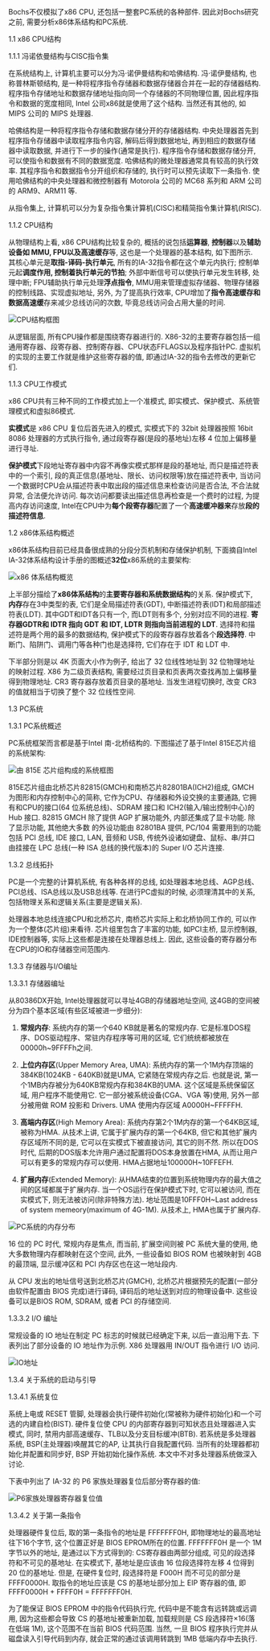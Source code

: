 Bochs不仅模拟了x86 CPU, 还包括一整套PC系统的各种部件. 因此对Bochs研究之前, 需要分析x86体系结构和PC系统. 

1.1 x86 CPU结构

1.1.1 冯诺依曼结构与CISC指令集

在系统结构上, 计算机主要可以分为冯·诺伊曼结构和哈佛结构. 冯·诺伊曼结构, 也称普林斯顿结构, 是一种将程序指令存储器和数据存储器合并在一起的存储器结构. 程序指令存储地址和数据存储地址指向同一个存储器的不同物理位置, 因此程序指令和数据的宽度相同, Intel 公司x86就是使用了这个结构. 当然还有其他的, 如 MIPS 公司的 MIPS 处理器. 

哈佛结构是一种将程序指令存储和数据存储分开的存储器结构. 中央处理器首先到程序指令存储器中读取程序指令内容, 解码后得到数据地址, 再到相应的数据存储器中读取数据, 并进行下一步的操作(通常是执行). 程序指令存储和数据存储分开, 可以使指令和数据有不同的数据宽度. 哈佛结构的微处理器通常具有较高的执行效率. 其程序指令和数据指令分开组织和存储的, 执行时可以预先读取下一条指令. 使用哈佛结构的中央处理器和微控制器有 Motorola 公司的 MC68 系列和 ARM 公司的 ARM9、ARM11 等. 

从指令集上, 计算机可以分为复杂指令集计算机(CISC)和精简指令集计算机(RISC). 

1.1.2 CPU结构

从物理结构上看, x86 CPU结构比较复杂的, 概括的说包括**运算器**, **控制器**以及**辅助设备如 MMU, FPU以及高速缓存**等, 这也是一个处理器的基本结构, 如下图所示. 其核心单元是**取指-译码-执行单元**, 所有的IA-32指令都在这个单元内执行; 控制单元起**调度作用, 控制着执行单元的节拍**; 外部中断信号可以使执行单元发生转移, 处理中断; FPU辅助执行单元处理**浮点指令**, MMU用来管理虚拟存储器、物理存储器的控制线路、实现虚拟地址, 另外, 为了提高执行效率, CPU增加了**指令高速缓存和数据高速缓**存来减少总线访问的次数, 毕竟总线访问会占用大量的时间. 

![CPU结构框图](images/1.png)

从逻辑层面, 所有CPU操作都是围绕寄存器进行的. X86-32的主要寄存器包括一组通用寄存器、段寄存器、控制寄存器、CPU状态FFLAGS以及程序指针PC. 虚拟机的实现的主要工作就是维护这些寄存器的值, 即通过IA-32的指令去修改的更新它们. 

1.1.3 CPU工作模式

x86 CPU共有三种不同的工作模式加上一个准模式, 即实模式、保护模式、系统管理模式和虚拟86模式. 

**实模式**是 x86 CPU 复位后首先进入的模式, 实模式下的 32bit 处理器按照 16bit 8086 处理器的方式执行指令, 通过段寄存器(是段的基地址)左移 4 位加上偏移量进行寻址. 

**保护模式**下段地址寄存器中内容不再像实模式那样是段的基地址, 而只是描述符表中的一个索引, 段的真正信息(基地址、限长、访问权限等)放在描述符表中, 当访问一个数据时CPU会从描述符表中取出段的描述信息来检查访问是否合法, 不合法就异常, 合法便允许访问. 每次访问都要读出描述信息再检查是一个费时的过程, 为提高内存访问速度, Intel在CPU中为**每个段寄存器**配置了一个**高速缓冲器来**存放**段的描述符信息**. 

1.2 x86体系结构概述

x86体系结构目前已经具备很成熟的分段分页机制和存储保护机制, 下面摘自Intel IA-32体系结构设计手册的图概述**32位**x86系统的主要架构: 

![x86 体系结构概览](images/2.png)

上半部分描绘了**x86体系结构**的**主要寄存器和系统数据结构**的关系. 保护模式下, **内存**存在3中类型的表, 它们是全局描述符表(GDT), 中断描述符表(IDT)和局部描述符表(LDT). 其中GDT和IDT各只有一个, 而LDT则有多个, 分别对应不同的进程. **寄存器GDTR和 IDTR 指向 GDT 和 IDT, LDTR 则指向当前进程的 LDT**. 选择符和描述符是两个用的最多的数据结构, 保护模式下的段寄存器存放着各个**段选择符**. 中断门、陷阱门、调用门等各种门也是选择符, 它们存在于 IDT 和 LDT 中. 

下半部分则是以 4K 页面大小作为例子, 给出了 32 位线性地址到 32 位物理地址的映射过程. X86 为二级页表结构, 需要经过页目录和页表两次查找再加上偏移量得到物理地址. CR3 寄存器存放着页目录的基地址. 当发生进程切换时, 改变 CR3 的值就相当于切换了整个 32 位线性空间. 

1.3 PC系统

1.3.1 PC系统概述

PC系统框架而言都是基于Intel 南-北桥结构的. 下图描述了基于Intel 815E芯片组的系统架构: 

![由 815E 芯片组构成的系统框图](images/3.png)

815E芯片组由北桥芯片82815(GMCH)和南桥芯片82801BA(ICH2)组成, GMCH
为图形和内存控制中心的简称, 它作为CPU、存储器和外设交换的主要通路, 它拥有和CPU的接口(64 位系统总线)、SDRAM 接口和 ICH2(输入/输出控制中心)的 Hub 接口. 82815
GMCH 除了提供 AGP 扩展功能外, 内部还集成了显卡功能. 除了显示功能, 其他绝大多数
的外设功能由 82801BA 提供, PC/104 需要用到的功能包括 PCI 总线, IDE 接口, LAN, 音频和 USB, 传统外设诸如键盘、鼠标、串/并口由挂接在 LPC 总线(一种 ISA 总线的换代版本)的 Super I/O 芯片连接. 

1.3.2 总线拓扑

PC是一个完整的计算机系统, 有各种各样的总线, 如处理器本地总线、AGP总线、PCI总线、ISA总线以及USB总线等. 在进行PC虚拟的时候, 必须理清其中的关系, 包括物理关系和逻辑关系(主要是逻辑关系). 

处理器本地总线连接CPU和北桥芯片, 南桥芯片实际上和北桥协同工作的, 可以作为一个整体(芯片组)来看待. 芯片组里包含了丰富的功能, 如PCI主桥, 显示控制器, IDE控制器等, 实际上这些都是连接在处理器总线上. 因此, 这些设备的寄存器分布在CPU的IO和存储器空间范围内. 

1.3.3 存储器与I/O编址

1.3.3.1 存储器编址

从80386DX开始, Intel处理器就可以寻址4GB的存储器地址空间, 这4GB的空间被分为四个基本区域(有些区域被进一步细分): 

1) **常规内存**: 系统内存的第一个640 KB就是著名的常规内存. 它是标准DOS程序、DOS驱动程序、常驻内存程序等可用的区域, 它们统统都被放在00000h~9FFFFh之间. 

2) **上位内存区**(Upper Memory Area, UMA): 系统内存的第一个1M内存顶端的384KB(1024KB - 640KB)就是UMA, 它紧随在常规内存之后. 也就是说, 第一个1MB内存被分为640KB常规内存和384KB的UMA. 这个区域是系统保留区域, 用户程序不能使用它. 它一部分被系统设备(CGA、VGA 等)使用, 另外一部分被用做 ROM 投影和 Drivers. UMA 使用内存区域 A0000H~FFFFFH. 

3) **高端内存区**(High Memory Area): 系统内存第2个1M内存的第一个64KB区域, 被称为HMA. 从技术上讲, 它属于扩展内存的第一个64KB, 但它和其他扩展内存区域所不同的是, 它可以在实模式下被直接访问, 其它的则不然. 所以在DOS时代, 后期的DOS版本允许用户通过配置将DOS本身放置在HMA, 从而让用户可以有更多的常规内存可以使用. HMA占据地址100000H~10FFEFH. 

4) **扩展内存**(Extended Memory): 从HMA结束的位置到系统物理内存的最大值之间的区域都属于扩展内存. 当一个OS运行在保护模式下时, 它可以被访问, 而在实模式下, 则无法被访问(除非特殊方法). 地址范围是10FFF0H~Last address of system memeory(maximum of 4G-1M). 从技术上, HMA也属于扩展内存. 

![PC系统的内存分布](images/4.png)

16 位的 PC 时代, 常规内存是焦点, 而当前, 扩展空间则被 PC 系统大量的使用, 绝大多数物理内存都映射在这个空间, 此外, 一些设备如 BIOS ROM 也被映射到 4GB 的最顶端, 显示缓冲区和 PCI 内存区也在这一地址段内. 

从 CPU 发出的地址信号送到北桥芯片(GMCH), 北桥芯片根据预先的配置(一部分由软件配置由 BIOS 完成)进行译码, 译码后的地址送到对应的物理设备中. 这些设备可以是BIOS ROM, SDRAM, 或者 PCI 的存储空间. 

1.3.3.2 I/O 编址

常规设备的 IO 地址在制定 PC 标志的时候就已经确定下来, 以后一直沿用下去. 下表列出了部分设备的 IO 地址作为示例. X86 处理器用 IN/OUT 指令进行 I/O 访问. 

![IO地址](images/5.png)

1.3.4 关于系统的启动与引导

1.3.4.1 系统复位

系统上电或 RESET 管脚, 处理器会执行硬件初始化(常被称为硬件初始化)和一个可选的内建自检(BIST). 硬件复位使 CPU 的内部寄存器到可知状态且处理器进入实模式, 同时, 禁用内部高速缓存、TLB以及分支目标缓冲(BTB). 若系统是多处理器系统, BSP(主处理器)唤醒其它的AP, 让其执行自我配置代码. 当所有的处理器都初始化并配置和同步好,  BSP 开始初始化操作系统. 本文中不对多处理器系统做深入讨论. 

下表中列出了 IA-32 的 P6 家族处理器复位后部分寄存器的值: 

![P6家族处理器寄存器复位值](images/6.png)

1.3.4.2 关于第一条指令

处理器硬件复位后, 取的第一条指令的地址是 FFFFFFF0H, 即物理地址的最高地址往下16个字节, 这个位置正好是 BIOS EPROM所在的位置. FFFFFFF0H 是一个 1M 字节以外的地址, 是通过以下方式得到的: CS寄存器由两部分组成, 可见的段选择符和不可见的基地址.  在实模式下, 基地址是应该由 16 位段选择符左移 4 位得到 20 位的基地址. 但是, 在硬件复位时, 段选择符是 F000H 而不可见的部分是FFFF0000H. 取指令的地址应该是 CS 的基地址部分加上 EIP 寄存器的值, 即 FFFF0000H + FFFF0H = FFFFFFF0H. 

为了能保证 BIOS EPROM 中的指令代码执行完, 代码中是不能含有远转跳或远调用, 因为这些都会导致 CS 的基地址被重新加载, 加载规则是 CS 段选择符×16(落在低端 1M), 这个范围不在当前 BIOS 代码范围. 当然, 一旦 BIOS 程序执行完并从磁盘读入引导代码到内存, 就会正常的通过该调用转跳到 1MB 低端内存中去执行. 